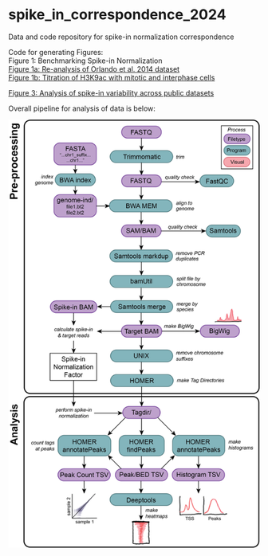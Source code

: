 # spike_in_correspondence_2024
Data and code repository for spike-in normalization correspondence

Code for generating Figures: <br>
Figure 1: Benchmarking Spike-in Normalization <br>
[Figure 1a: Re-analysis of Orlando et al. 2014 dataset](https://github.com/lapatel22/spike_in_correspondence_2024/blob/main/spike_correspondence_figure1a.md) <br>
[Figure 1b: Titration of H3K9ac with mitotic and interphase cells](https://github.com/lapatel22/spike_in_correspondence_2024/blob/main/spike_correspondence_figure1b.md) <br>

[Figure 3: Analysis of spike-in variability across public datasets](https://github.com/lapatel22/spike_in_correspondence_2024/blob/main/spike_correspondence_figure3.md) <br>

Overall pipeline for analysis of data is below:

![Computational Pipeline Schematic](https://github.com/lapatel22/spike_in_correspondence_2024/blob/main/computational_pipeline_schematic.png)
